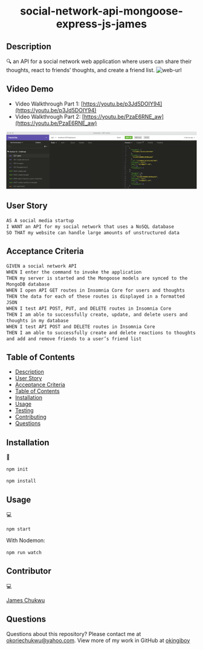 <h1 align="center"> social-network-api-mongoose-express-js-james</h1>

## Description

🔍 an API for a social network web application where users can share their thoughts, react to friends’ thoughts, and create a friend list.
![web-url](https://github.com/Okingiboy/social-network-api-mongoose-express-js-james)
  

## Video Demo


* Video Walkthrough Part 1: [https://youtu.be/p3Jd5DOIY94](https://youtu.be/p3Jd5DOIY94)
* Video Walkthrough Part 2: [https://youtu.be/PzaE6RNE_aw](https://youtu.be/PzaE6RNE_aw)

![screenshot of application](./screenshot.png)


## User Story

```
AS A social media startup
I WANT an API for my social network that uses a NoSQL database
SO THAT my website can handle large amounts of unstructured data
```

## Acceptance Criteria

```
GIVEN a social network API
WHEN I enter the command to invoke the application
THEN my server is started and the Mongoose models are synced to the MongoDB database
WHEN I open API GET routes in Insomnia Core for users and thoughts
THEN the data for each of these routes is displayed in a formatted JSON
WHEN I test API POST, PUT, and DELETE routes in Insomnia Core
THEN I am able to successfully create, update, and delete users and thoughts in my database
WHEN I test API POST and DELETE routes in Insomnia Core
THEN I am able to successfully create and delete reactions to thoughts and add and remove friends to a user’s friend list
```
   
## Table of Contents
- [Description](#description)
- [User Story](#user-story)
- [Acceptance Criteria](#acceptance-criteria)
- [Table of Contents](#table-of-contents)
- [Installation](#installation)
- [Usage](#usage)
- [Testing](#testing)
- [Contributing](#contributing)
- [Questions](#questions)

## Installation
💾   
  
`npm init`

`npm install`
  
## Usage
💻   
  
`npm start`

With Nodemon:

`npm run watch`

## Contributor
💻

 [James Chukwu](https://github.com/Okingiboy/social-network-api-mongoose-express-js-james)


## Questions
Questions about this repository? Please contact me at [okoriechukwu@yahoo.com](mailto:okoriechukwu@yahoo.com). View more of my work in GitHub at [okingiboy](https://github.com/okingiboy) 

